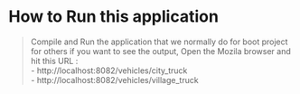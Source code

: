 # How to Run this application
> Compile and Run the application that we normally do for boot project for others
> if you want to see the output, Open the Mozila browser and hit this URL : </br>
                - http://localhost:8082/vehicles/city_truck </br>
                - http://localhost:8082/vehicles/village_truck
